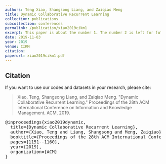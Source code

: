 ```yaml
---
authors: Teng Xiao, Shangsong Liang, and Zaiqiao Meng
title: Dynamic Collaborative Recurrent Learning
collection: publications
subcollection: conferences
permalink: /publication/xiao2019cikm1
excerpt: This paper is about the number 1. The number 2 is left for future work.
date: 2019-11-03
year: 2019
venue: CIKM
citation:
paperurl: xiao2019cikm1.pdf
---
```



## Citation

If you want to use our codes and datasets in your research, please cite:
>Xiao, Teng, Shangsong Liang, and Zaiqiao Meng. "Dynamic Collaborative Recurrent Learning." Proceedings of the 28th ACM International Conference on Information and Knowledge Management. ACM, 2019.

<pre>
@inproceedings{xiao2019dynamic,
  title={Dynamic Collaborative Recurrent Learning},
  author={Xiao, Teng and Liang, Shangsong and Meng, Zaiqiao},
  booktitle={Proceedings of the 28th ACM International Conference on Information and Knowledge Management},
  pages={1151--1160},
  year={2019},
  organization={ACM}
}
</pre>